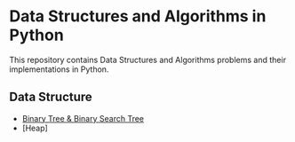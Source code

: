 # Data Structures and Algorithms in Python
This repository contains Data Structures and Algorithms problems and their implementations in Python.

## Data Structure
- [Binary Tree & Binary Search Tree](https://github.com/contactshadab/data-structure-algo-python/tree/main/data_structure/binary_tree)
- [Heap]
